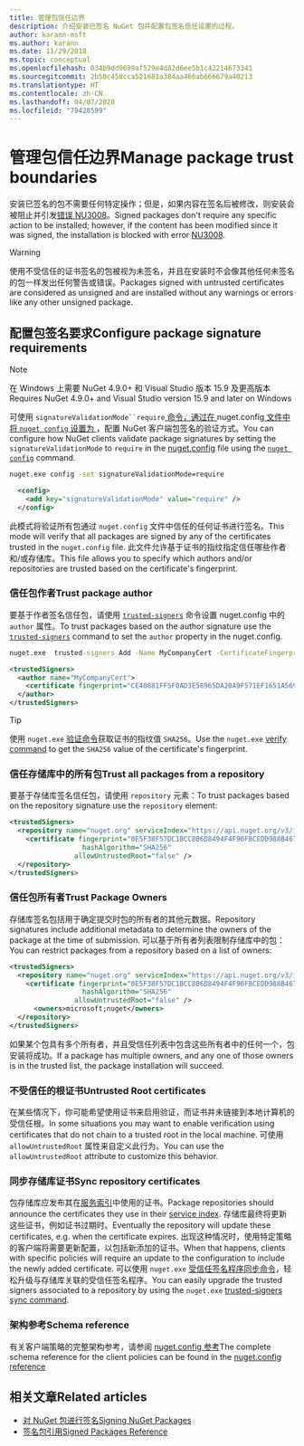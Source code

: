 ```yaml
---
title: 管理包信任边界
description: 介绍安装已签名 NuGet 包并配置包签名信任设置的过程。
author: karann-msft
ms.author: karann
ms.date: 11/29/2018
ms.topic: conceptual
ms.openlocfilehash: 034b9dd9699af529e4d82d6ee5b1c42214673341
ms.sourcegitcommit: 2b50c450cca521681a384aa466ab666679a40213
ms.translationtype: HT
ms.contentlocale: zh-CN
ms.lasthandoff: 04/07/2020
ms.locfileid: "79428599"
---
```

# <a name="manage-package-trust-boundaries"></a><span data-ttu-id="10308-103">管理包信任边界</span><span class="sxs-lookup"><span data-stu-id="10308-103">Manage package trust boundaries</span></span>

<span data-ttu-id="10308-104">安装已签名的包不需要任何特定操作；但是，如果内容在签名后被修改，则安装会被阻止并引发[错误 NU3008](../reference/errors-and-warnings/NU3008.md)。</span><span class="sxs-lookup"><span data-stu-id="10308-104">Signed packages don't require any specific action to be installed; however, if the content has been modified since it was signed, the installation is blocked with error [NU3008](../reference/errors-and-warnings/NU3008.md).</span></span>

> [!Warning]
> <span data-ttu-id="10308-105">使用不受信任的证书签名的包被视为未签名，并且在安装时不会像其他任何未签名的包一样发出任何警告或错误。</span><span class="sxs-lookup"><span data-stu-id="10308-105">Packages signed with untrusted certificates are considered as unsigned and are installed without any warnings or errors like any other unsigned package.</span></span>

## <a name="configure-package-signature-requirements"></a><span data-ttu-id="10308-106">配置包签名要求</span><span class="sxs-lookup"><span data-stu-id="10308-106">Configure package signature requirements</span></span>

> [!Note]
> <span data-ttu-id="10308-107">在 Windows 上需要 NuGet 4.9.0+ 和 Visual Studio 版本 15.9 及更高版本</span><span class="sxs-lookup"><span data-stu-id="10308-107">Requires NuGet 4.9.0+ and Visual Studio version 15.9 and later on Windows</span></span>

<span data-ttu-id="10308-108">可使用 `signatureValidationMode``require`[ 命令，通过在 ](../reference/nuget-config-file.md)nuget.config[ 文件中将 `nuget config` 设置为 ](../reference/cli-reference/cli-ref-config.md)，配置 NuGet 客户端包签名的验证方式。</span><span class="sxs-lookup"><span data-stu-id="10308-108">You can configure how NuGet clients validate package signatures by setting the `signatureValidationMode` to `require` in the [nuget.config](../reference/nuget-config-file.md) file using the [`nuget config`](../reference/cli-reference/cli-ref-config.md) command.</span></span>

```cmd
nuget.exe config -set signatureValidationMode=require
```

```xml
  <config>
    <add key="signatureValidationMode" value="require" />
  </config>
```

<span data-ttu-id="10308-109">此模式将验证所有包通过 `nuget.config` 文件中信任的任何证书进行签名。</span><span class="sxs-lookup"><span data-stu-id="10308-109">This mode will verify that all packages are signed by any of the certificates trusted in the `nuget.config` file.</span></span> <span data-ttu-id="10308-110">此文件允许基于证书的指纹指定信任哪些作者和/或存储库。</span><span class="sxs-lookup"><span data-stu-id="10308-110">This file allows you to specify which authors and/or repositories are trusted based on the certificate's fingerprint.</span></span>

### <a name="trust-package-author"></a><span data-ttu-id="10308-111">信任包作者</span><span class="sxs-lookup"><span data-stu-id="10308-111">Trust package author</span></span>

<span data-ttu-id="10308-112">要基于作者签名信任包，请使用 [`trusted-signers`](../reference/cli-reference/cli-ref-trusted-signers.md) 命令设置 nuget.config 中的 `author` 属性。</span><span class="sxs-lookup"><span data-stu-id="10308-112">To trust packages based on the author signature use the [`trusted-signers`](../reference/cli-reference/cli-ref-trusted-signers.md) command to set the `author` property in the nuget.config.</span></span>

```cmd
nuget.exe  trusted-signers Add -Name MyCompanyCert -CertificateFingerprint CE40881FF5F0AD3E58965DA20A9F571EF1651A56933748E1BF1C99E537C4E039 -FingerprintAlgorithm SHA256
```

```xml
<trustedSigners>
  <author name="MyCompanyCert">
    <certificate fingerprint="CE40881FF5F0AD3E58965DA20A9F571EF1651A56933748E1BF1C99E537C4E039" hashAlgorithm="SHA256" allowUntrustedRoot="false" />
  </author>
</trustedSigners>
```

>[!TIP]
><span data-ttu-id="10308-113">使用 `nuget.exe` [验证命令](../reference/cli-reference/cli-ref-verify.md)获取证书的指纹值 `SHA256`。</span><span class="sxs-lookup"><span data-stu-id="10308-113">Use the `nuget.exe` [verify command](../reference/cli-reference/cli-ref-verify.md) to get the `SHA256` value of the certificate's fingerprint.</span></span>


### <a name="trust-all-packages-from-a-repository"></a><span data-ttu-id="10308-114">信任存储库中的所有包</span><span class="sxs-lookup"><span data-stu-id="10308-114">Trust all packages from a repository</span></span>

<span data-ttu-id="10308-115">要基于存储库签名信任包，请使用 `repository` 元素：</span><span class="sxs-lookup"><span data-stu-id="10308-115">To trust packages based on the repository signature use the `repository` element:</span></span>

```xml
<trustedSigners>  
  <repository name="nuget.org" serviceIndex="https://api.nuget.org/v3/index.json">
    <certificate fingerprint="0E5F38F57DC1BCC806D8494F4F90FBCEDD988B4676070...." 
                  hashAlgorithm="SHA256" 
                allowUntrustedRoot="false" />
  </repository>
</trustedSigners>
```

### <a name="trust-package-owners"></a><span data-ttu-id="10308-116">信任包所有者</span><span class="sxs-lookup"><span data-stu-id="10308-116">Trust Package Owners</span></span>

<span data-ttu-id="10308-117">存储库签名包括用于确定提交时包的所有者的其他元数据。</span><span class="sxs-lookup"><span data-stu-id="10308-117">Repository signatures include additional metadata to determine the owners of the package at the time of submission.</span></span> <span data-ttu-id="10308-118">可以基于所有者列表限制存储库中的包：</span><span class="sxs-lookup"><span data-stu-id="10308-118">You can restrict packages from a repository based on a list of owners:</span></span>

```xml
<trustedSigners>  
  <repository name="nuget.org" serviceIndex="https://api.nuget.org/v3/index.json">
    <certificate fingerprint="0E5F38F57DC1BCC806D8494F4F90FBCEDD988B4676070...." 
                  hashAlgorithm="SHA256" 
                allowUntrustedRoot="false" />
      <owners>microsoft;nuget</owners>
  </repository>
</trustedSigners>
```

<span data-ttu-id="10308-119">如果某个包具有多个所有者，并且受信任列表中包含这些所有者中的任何一个，包安装将成功。</span><span class="sxs-lookup"><span data-stu-id="10308-119">If a package has multiple owners, and any one of those owners is in the trusted list, the package installation will succeed.</span></span>

### <a name="untrusted-root-certificates"></a><span data-ttu-id="10308-120">不受信任的根证书</span><span class="sxs-lookup"><span data-stu-id="10308-120">Untrusted Root certificates</span></span>

<span data-ttu-id="10308-121">在某些情况下，你可能希望使用证书来启用验证，而证书并未链接到本地计算机的受信任根。</span><span class="sxs-lookup"><span data-stu-id="10308-121">In some situations you may want to enable verification using certificates that do not chain to a trusted root in the local machine.</span></span> <span data-ttu-id="10308-122">可使用 `allowUntrustedRoot` 属性来自定义此行为。</span><span class="sxs-lookup"><span data-stu-id="10308-122">You can use the `allowUntrustedRoot` attribute to customize this behavior.</span></span>

### <a name="sync-repository-certificates"></a><span data-ttu-id="10308-123">同步存储库证书</span><span class="sxs-lookup"><span data-stu-id="10308-123">Sync repository certificates</span></span>

<span data-ttu-id="10308-124">包存储库应发布其在[服务索引](../api/service-index.md)中使用的证书。</span><span class="sxs-lookup"><span data-stu-id="10308-124">Package repositories should announce the certificates they use in their [service index](../api/service-index.md).</span></span> <span data-ttu-id="10308-125">存储库最终将更新这些证书，例如证书过期时。</span><span class="sxs-lookup"><span data-stu-id="10308-125">Eventually the repository will update these certificates, e.g. when the certificate expires.</span></span> <span data-ttu-id="10308-126">出现这种情况时，使用特定策略的客户端将需要更新配置，以包括新添加的证书。</span><span class="sxs-lookup"><span data-stu-id="10308-126">When that happens, clients with specific policies will require an update to the configuration to include the newly added certificate.</span></span> <span data-ttu-id="10308-127">可以使用 `nuget.exe` [受信任签名程序同步命令](../reference/cli-reference/cli-ref-trusted-signers.md#nuget-trusted-signers-sync--name-name)，轻松升级与存储库关联的受信任签名程序。</span><span class="sxs-lookup"><span data-stu-id="10308-127">You can easily upgrade the trusted signers associated to a repository by using the `nuget.exe` [trusted-signers sync command](../reference/cli-reference/cli-ref-trusted-signers.md#nuget-trusted-signers-sync--name-name).</span></span>

### <a name="schema-reference"></a><span data-ttu-id="10308-128">架构参考</span><span class="sxs-lookup"><span data-stu-id="10308-128">Schema reference</span></span>

<span data-ttu-id="10308-129">有关客户端策略的完整架构参考，请参阅 [nuget.config 参考](../reference/nuget-config-file.md#trustedsigners-section)</span><span class="sxs-lookup"><span data-stu-id="10308-129">The complete schema reference for the client policies can be found in the [nuget.config reference](../reference/nuget-config-file.md#trustedsigners-section)</span></span>

## <a name="related-articles"></a><span data-ttu-id="10308-130">相关文章</span><span class="sxs-lookup"><span data-stu-id="10308-130">Related articles</span></span>

- [<span data-ttu-id="10308-131">对 NuGet 包进行签名</span><span class="sxs-lookup"><span data-stu-id="10308-131">Signing NuGet Packages</span></span>](../create-packages/Sign-a-Package.md)
- [<span data-ttu-id="10308-132">签名包引用</span><span class="sxs-lookup"><span data-stu-id="10308-132">Signed Packages Reference</span></span>](../reference/Signed-Packages-Reference.md)
